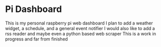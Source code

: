 # Pi Dashboard

This is my personal raspberry pi web dashboard
I plan to add a weather widget, a schedule, and a general event notifier
I would also like to add a rss reader and maybe even a python based web scraper
This is a work in progress and far from finished
